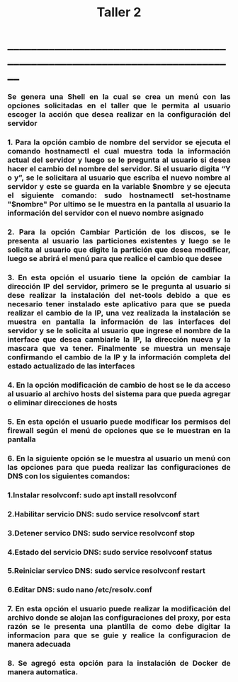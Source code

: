 <h1 align="center">Taller 2</h1>

<h1 align="justify">____________________________________________________________________________</h1>
 <h3 align="justify">Se genera una Shell en la cual se crea un menú con las opciones solicitadas en el taller que le permita al usuario escoger la acción que desea realizar en la configuración del servidor</h3>

 <h3 align="justify">1. Para la opción cambio de nombre del servidor se ejecuta el comando hostnamectl el cual muestra toda la información actual del servidor y luego se le pregunta al usuario si desea hacer el cambio del nombre del servidor.
Si el usuario digita “Y o y”, se le solicitara al usuario que escriba el nuevo nombre al servidor y este se guarda en la variable $nombre y se ejecuta el siguiente comando: sudo hostnamectl set-hostname "$nombre" 
Por ultimo se le muestra en la pantalla al usuario la información del servidor con el nuevo nombre asignado </h3>
 
 <h3 align="justify">2. Para la opción Cambiar Partición de los discos, se le presenta al usuario las particiones existentes y luego se le solicita al usuario que digite la partición que desea modificar, luego se abrirá el menú para que realice el cambio que desee </h3>
  
 <h3 align="justify">3. En esta opción el usuario tiene la opción de cambiar la dirección IP del servidor, primero se le pregunta al usuario si dese realizar la instalación del net-tools debido a que es necesario tener instalado este aplicativo para que se pueda realizar el cambio de la IP, una vez realizada la instalación se muestra en pantalla la información de las interfaces del servidor y se le solicita al usuario que ingrese el nombre de la interface que desea cambiarle la IP, la dirección nueva y la mascara que va tener. Finalmente se muestra un mensaje confirmando el cambio de la IP y la información completa del estado actualizado de las interfaces </h3>
  
 <h3 align="justify">4. En la opción modificación de cambio de host se le da acceso al usuario al archivo hosts del sistema para que pueda agregar o eliminar direcciones de hosts</h3>
 
 
 <h3 align="justify">5. En esta opción el usuario puede modificar los permisos del firewall según el menú de opciones que se le muestran en la pantalla </h3>
  
 <h3 align="justify">6. En la siguiente opción se le muestra al usuario un menú con las opciones para que pueda realizar las configuraciones de DNS con los siguientes comandos: </h3>
<h3 align="justify">1.Instalar resolvconf:		       sudo apt install resolvconf</h3>
<h3 align="justify">2.Habilitar servicio DNS:    		sudo service resolvconf start</h3>
<h3 align="justify">3.Detener servico DNS:		sudo service resolvconf stop</h3>
<h3 align="justify">4.Estado del servicio DNS:		sudo service resolvconf status</h3>
<h3 align="justify">5.Reiniciar servico DNS:		sudo service resolvconf restart</h3>
<h3 align="justify">6.Editar DNS:			sudo nano /etc/resolv.conf</h3>
 
 <h3 align="justify">7. En esta opción el usuario puede realizar la modificación del archivo donde se alojan las configuraciones del proxy, por esta razón se le presenta una plantilla de como debe digitar la informacion para que se guie y realice la configuracion de manera adecuada</h3>

<h3 align="justify">8. Se agregó esta opción para la instalación de Docker de manera automatica. </h3>
  